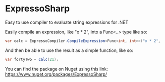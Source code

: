 # ExpressoSharp
Easy to use compiler to evaluate string expressions for .NET

Easily compile an expression, like "x * 2", into a Func<..> type like so:
```csharp
var calc = ExpressoCompiler.CompileExpression<Func<int, int>>("x * 2", "x");
```

And then be able to use the result as a simple function, like so:
```csharp
var fortyTwo = calc(21);
```

You can find the package on Nuget using this link: https://www.nuget.org/packages/ExpressoSharp/
